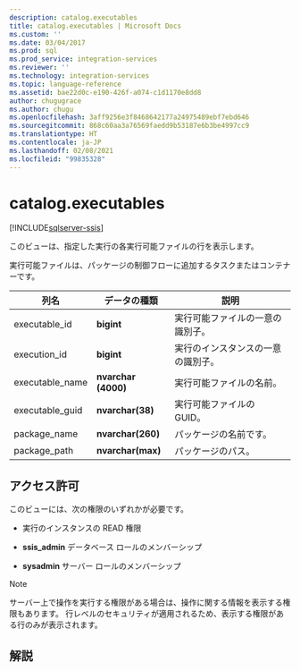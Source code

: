```yaml
---
description: catalog.executables
title: catalog.executables | Microsoft Docs
ms.custom: ''
ms.date: 03/04/2017
ms.prod: sql
ms.prod_service: integration-services
ms.reviewer: ''
ms.technology: integration-services
ms.topic: language-reference
ms.assetid: bae22d0c-e190-426f-a074-c1d1170e8dd8
author: chugugrace
ms.author: chugu
ms.openlocfilehash: 3aff9256e3f8468642177a24975489ebf7ebd646
ms.sourcegitcommit: 868c60aa3a76569faedd9b53187e6b3be4997cc9
ms.translationtype: HT
ms.contentlocale: ja-JP
ms.lasthandoff: 02/08/2021
ms.locfileid: "99835328"
---
```

# <a name="catalogexecutables"></a>catalog.executables 

[!INCLUDE[sqlserver-ssis](../../includes/applies-to-version/sqlserver-ssis.md)]

  このビューは、指定した実行の各実行可能ファイルの行を表示します。  
  
 実行可能ファイルは、パッケージの制御フローに追加するタスクまたはコンテナーです。  
  
|列名|**データの種類**|説明|  
|-----------------|-------------------|-----------------|  
|executable_id|**bigint**|実行可能ファイルの一意の識別子。|  
|execution_id|**bigint**|実行のインスタンスの一意の識別子。|  
|executable_name|**nvarchar (4000)**|実行可能ファイルの名前。|  
|executable_guid|**nvarchar(38)**|実行可能ファイルの GUID。|  
|package_name|**nvarchar(260)**|パッケージの名前です。|  
|package_path|**nvarchar(max)**|パッケージのパス。|  
  
## <a name="permissions"></a>アクセス許可  
 このビューには、次の権限のいずれかが必要です。  
  
-   実行のインスタンスの READ 権限  
  
-   **ssis_admin** データベース ロールのメンバーシップ  
  
-   **sysadmin** サーバー ロールのメンバーシップ  
  
> [!NOTE]  
>  サーバー上で操作を実行する権限がある場合は、操作に関する情報を表示する権限もあります。 行レベルのセキュリティが適用されるため、表示する権限がある行のみが表示されます。  
  
## <a name="remarks"></a>解説  
  
